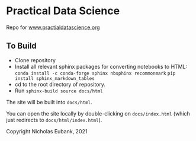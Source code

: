 # Practical Data Science

Repo for www.practialdatascience.org

## To Build

- Clone repository
- Install all relevant sphinx packages for converting notebooks to HTML:
    `conda install -c conda-forge sphinx nbsphinx recommonmark`
    `pip install sphinx_markdown_tables`
- cd to the root directory of repository.
- Run `sphinx-build source docs/html`

The site will be built into `docs/html`. 

You can open the site locally by double-clicking on `docs/index.html` (which just redirects to `docs/html/index.html`).  

Copyright Nicholas Eubank, 2021
